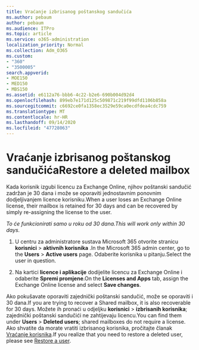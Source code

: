 ```yaml
---
title: Vraćanje izbrisanog poštanskog sandučića
ms.author: pebaum
author: pebaum
ms.audience: ITPro
ms.topic: article
ms.service: o365-administration
localization_priority: Normal
ms.collection: Adm_O365
ms.custom:
- "360"
- "3500005"
search.appverid:
- MOE150
- MED150
- MBS150
ms.assetid: e6112a76-bbb6-4c22-b2e6-690b004d92d4
ms.openlocfilehash: 899eb7e171d125c509871c219f99dfd1106b858a
ms.sourcegitcommit: c6692ce0fa1358ec3529e59ca0ecdfdea4cdc759
ms.translationtype: MT
ms.contentlocale: hr-HR
ms.lasthandoff: 09/14/2020
ms.locfileid: "47728063"
---
```

# <a name="restore-a-deleted-mailbox"></a><span data-ttu-id="8baff-102">Vraćanje izbrisanog poštanskog sandučića</span><span class="sxs-lookup"><span data-stu-id="8baff-102">Restore a deleted mailbox</span></span>

<span data-ttu-id="8baff-103">Kada korisnik izgubi licencu za Exchange Online, njihov poštanski sandučić zadržan je 30 dana i može se oporaviti jednostavnim ponovnim dodjeljivanjem licence korisniku.</span><span class="sxs-lookup"><span data-stu-id="8baff-103">When a user loses an Exchange Online license, their mailbox is retained for 30 days and can be recovered by simply re-assigning the license to the user.</span></span>
  
 <span data-ttu-id="8baff-104">*To će funkcionirati samo u roku od 30 dana.*</span><span class="sxs-lookup"><span data-stu-id="8baff-104">*This will work only within 30 days.*</span></span>  
  
1. <span data-ttu-id="8baff-105">U centru za administratore sustava Microsoft 365 otvorite stranicu **korisnici** \> **aktivnih korisnika** .</span><span class="sxs-lookup"><span data-stu-id="8baff-105">In the Microsoft 365 admin center, go to the **Users** \> **Active users** page.</span></span> <span data-ttu-id="8baff-106">Odaberite korisnika u pitanju.</span><span class="sxs-lookup"><span data-stu-id="8baff-106">Select the user in question.</span></span>

2. <span data-ttu-id="8baff-107">Na kartici **licence i aplikacije** dodijelite licencu za Exchange Online i odaberite **Spremi promjene**.</span><span class="sxs-lookup"><span data-stu-id="8baff-107">On the **Licenses and Apps** tab, assign the Exchange Online license and select **Save changes**.</span></span>

<span data-ttu-id="8baff-108">Ako pokušavate oporaviti zajednički poštanski sandučić, može se oporaviti i 30 dana.</span><span class="sxs-lookup"><span data-stu-id="8baff-108">If you are trying to recover a Shared mailbox, it is also recoverable for 30 days.</span></span> <span data-ttu-id="8baff-109">Možete ih pronaći u odjeljku **korisnici** \> **izbrisanih korisnika**; zajednički poštanski sandučići ne zahtijevaju licencu.</span><span class="sxs-lookup"><span data-stu-id="8baff-109">You can find them under **Users** \> **Deleted users**; shared mailboxes do not require a license.</span></span> <span data-ttu-id="8baff-110">Ako shvatite da morate vratiti izbrisanog korisnika, pročitajte članak [Vraćanje korisnika](https://docs.microsoft.com/microsoft-365/admin/add-users/restore-user).</span><span class="sxs-lookup"><span data-stu-id="8baff-110">If you realize that you need to restore a deleted user, please see [Restore a user](https://docs.microsoft.com/microsoft-365/admin/add-users/restore-user).</span></span>
  